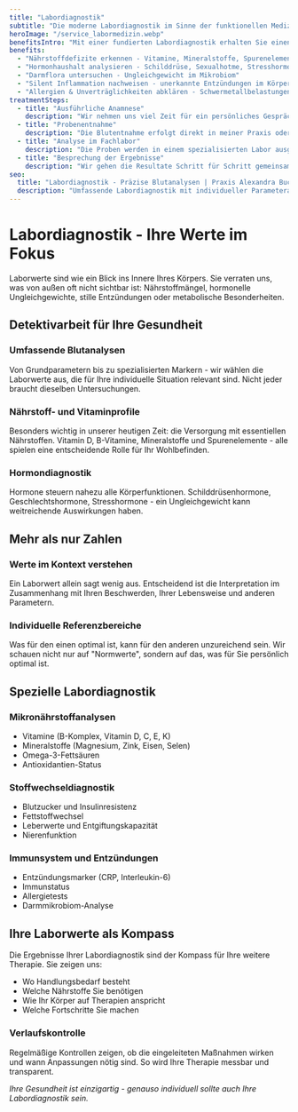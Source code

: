 ```yaml
---
title: "Labordiagnostik"
subtitle: "Die moderne Labordiagnostik im Sinne der funktionellen Medizin ist wie eine Detektivarbeit für Ihre Gesundheit: Sie hilft uns, verborgenen Ursachen auf die Spur zu kommen und Zusammenhänge sichtbar zu machen, die sonst leicht übersehen werden.Anhand gezielter Laborwerte lässt sich feststellen, ob z.B. der Hormonhaushalt im Gleichgewicht ist, die Nährstoffversorgung ausreichend erfolgt, die Darmflora stabil arbeitet oder ob stille Entzündungen im Körper aktiv sind. Auch mögliche Belastungen durch Schwermetalle, Allergien oder Unverträglichkeiten können so erkannt werden.<br><br>Es geht es darum, Ursachen von chronischen Beschwerden, Energielosigkeit oder unspezifischen Symptomen besser zu verstehen. Die Labordiagnostik betrachtet den Körper in seiner Regulation und zeigt, wo er Unterstützung benötigt."
heroImage: "/service_labormedizin.webp"
benefitsIntro: "Mit einer fundierten Labordiagnostik erhalten Sie einen präzisen Einblick in die Prozesse Ihres Körpers  und damit eine wichtige Grundlage, um Gesundheit und Wohlbefinden gezielt zu fördern."
benefits:
  - "Nährstoffdefizite erkennen - Vitamine, Mineralstoffe, Spurenelemente"
  - "Hormonhaushalt analysieren - Schilddrüse, Sexualhotme, Stresshormone"
  - "Darmflora untersuchen - Ungleichgewicht im Mikrobiom"
  - "Silent Inflammation nachweisen - unerkannte Entzündungen im Körper"
  - "Allergien & Unverträglichkeiten abklären - Schwermetallbelastungen erkennen"
treatmentSteps:
  - title: "Ausführliche Anamnese"
    description: "Wir nehmen uns viel Zeit für ein persönliches Gespräch. Dabei betrachten wir Ihre Beschwerden, Ihre Lebensumstände und Ihre Gesundheitsziele und ich berate Sie gerne, welche Untersuchungen sinnvoll sind."
  - title: "Probenentnahme"
    description: "Die Blutentnahme erfolgt direkt in meiner Praxis oder unkompliziert bei einem unserer Partnerlabore. Je nach Fragestellung können auch andere Proben sinnvoll sein. Alles wird Ihnen vorab verständlich erklärt und so gestaltet, dass es für Sie unkompliziert bleibt."
  - title: "Analyse im Fachlabor"
    description: "Die Proben werden in einem spezialisierten Labor ausgewertet. So entstehen zuverlässige und aussagekräftige Ergebnisse, die wertvolle Hinweise auf mögliche Ursachen Ihrer Beschwerden liefern können."
  - title: "Besprechung der Ergebnisse"
    description: "Wir gehen die Resultate Schritt für Schritt gemeinsam durch. Sie erhalten eine klare und verständliche Erklärung, was die Werte bedeuten, wo die Zusammenhänge liegen und welche Möglichkeiten sich daraus für Ihr weiteres Vorgehen ergeben."
seo:
  title: "Labordiagnostik - Präzise Blutanalysen | Praxis Alexandra Buchmann"
  description: "Umfassende Labordiagnostik mit individueller Parameterauswahl. Von Nährstoffanalysen bis Hormondiagnostik - fundierte Werte für klare Entscheidungen."
---
```


# Labordiagnostik - Ihre Werte im Fokus

Laborwerte sind wie ein Blick ins Innere Ihres Körpers. Sie verraten uns, was von außen oft nicht sichtbar ist: Nährstoffmängel, hormonelle Ungleichgewichte, stille Entzündungen oder metabolische Besonderheiten.

## Detektivarbeit für Ihre Gesundheit

### Umfassende Blutanalysen
Von Grundparametern bis zu spezialisierten Markern - wir wählen die Laborwerte aus, die für Ihre individuelle Situation relevant sind. Nicht jeder braucht dieselben Untersuchungen.

### Nährstoff- und Vitaminprofile
Besonders wichtig in unserer heutigen Zeit: die Versorgung mit essentiellen Nährstoffen. Vitamin D, B-Vitamine, Mineralstoffe und Spurenelemente - alle spielen eine entscheidende Rolle für Ihr Wohlbefinden.

### Hormondiagnostik
Hormone steuern nahezu alle Körperfunktionen. Schilddrüsenhormone, Geschlechtshormone, Stresshormone - ein Ungleichgewicht kann weitreichende Auswirkungen haben.

## Mehr als nur Zahlen

### Werte im Kontext verstehen
Ein Laborwert allein sagt wenig aus. Entscheidend ist die Interpretation im Zusammenhang mit Ihren Beschwerden, Ihrer Lebensweise und anderen Parametern.

### Individuelle Referenzbereiche
Was für den einen optimal ist, kann für den anderen unzureichend sein. Wir schauen nicht nur auf "Normwerte", sondern auf das, was für Sie persönlich optimal ist.

## Spezielle Labordiagnostik

### Mikronährstoffanalysen
- Vitamine (B-Komplex, Vitamin D, C, E, K)
- Mineralstoffe (Magnesium, Zink, Eisen, Selen)
- Omega-3-Fettsäuren
- Antioxidantien-Status

### Stoffwechseldiagnostik
- Blutzucker und Insulinresistenz
- Fettstoffwechsel
- Leberwerte und Entgiftungskapazität
- Nierenfunktion

### Immunsystem und Entzündungen
- Entzündungsmarker (CRP, Interleukin-6)
- Immunstatus
- Allergietests
- Darmmikrobiom-Analyse

## Ihre Laborwerte als Kompass

Die Ergebnisse Ihrer Labordiagnostik sind der Kompass für Ihre weitere Therapie. Sie zeigen uns:

- Wo Handlungsbedarf besteht
- Welche Nährstoffe Sie benötigen
- Wie Ihr Körper auf Therapien anspricht
- Welche Fortschritte Sie machen

### Verlaufskontrolle
Regelmäßige Kontrollen zeigen, ob die eingeleiteten Maßnahmen wirken und wann Anpassungen nötig sind. So wird Ihre Therapie messbar und transparent.

*Ihre Gesundheit ist einzigartig - genauso individuell sollte auch Ihre Labordiagnostik sein.*
